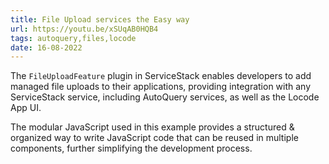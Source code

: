 ```yaml
---
title: File Upload services the Easy way
url: https://youtu.be/xSUqAB0HQB4
tags: autoquery,files,locode
date: 16-08-2022
---
```


The `FileUploadFeature` plugin in ServiceStack enables developers to add managed file uploads to their applications, 
providing integration with any ServiceStack service, including AutoQuery services, as well as the Locode App UI. 

The modular JavaScript used in this example provides a structured & organized way to write JavaScript code that 
can be reused in multiple components, further simplifying the development process.